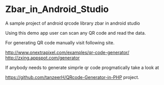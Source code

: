 # Zbar_in_Android_Studio
A sample project of android qrcode library zbar in android studio

Using this demo app user can scan any QR code and read the data. 

For generating QR code manually visit following site.

http://www.onextrapixel.com/examples/qr-code-generator/
http://zxing.appspot.com/generator

If anybody needs to generate simprle qr code progmatically take a look at 

https://github.com/tanzeerH/QRcode-Generator-in-PHP project.

